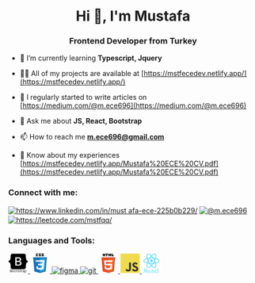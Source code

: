 <h1 align="center">Hi 👋, I'm Mustafa</h1>
<h3 align="center">Frontend Developer from Turkey</h3>

- 🌱 I’m currently learning **Typescript, Jquery**

- 👨‍💻 All of my projects are available at [https://mstfecedev.netlify.app/](https://mstfecedev.netlify.app/)

- 📝 I regularly started to write articles on [https://medium.com/@m.ece696](https://medium.com/@m.ece696)

- 💬 Ask me about **JS, React, Bootstrap**

- 📫 How to reach me **m.ece696@gmail.com**

- 📄 Know about my experiences [https://mstfecedev.netlify.app/Mustafa%20ECE%20CV.pdf](https://mstfecedev.netlify.app/Mustafa%20ECE%20CV.pdf)

<h3 align="left">Connect with me:</h3>
<p align="left">
<a href="https://www.linkedin.com/in/must afa-ece-225b0b229/" target="blank"><img align="center" src="https://raw.githubusercontent.com/rahuldkjain/github-profile-readme-generator/master/src/images/icons/Social/linked-in-alt.svg" alt="https://www.linkedin.com/in/must afa-ece-225b0b229/" height="30" width="40" /></a>
<a href="https://medium.com/@m.ece696" target="blank"><img align="center" src="https://raw.githubusercontent.com/rahuldkjain/github-profile-readme-generator/master/src/images/icons/Social/medium.svg" alt="@m.ece696" height="30" width="40" /></a>
<a href="//https://leetcode.com/mstfqq/" target="blank"><img align="center" src="https://raw.githubusercontent.com/rahuldkjain/github-profile-readme-generator/master/src/images/icons/Social/leet-code.svg" alt="https://leetcode.com/mstfqq/" height="30" width="40" /></a>
</p>

<h3 align="left">Languages and Tools:</h3>
<p align="left"> <a href="https://getbootstrap.com" target="_blank" rel="noreferrer"> <img src="https://raw.githubusercontent.com/devicons/devicon/master/icons/bootstrap/bootstrap-plain-wordmark.svg" alt="bootstrap" width="40" height="40"/> </a> <a href="https://www.w3schools.com/css/" target="_blank" rel="noreferrer"> <img src="https://raw.githubusercontent.com/devicons/devicon/master/icons/css3/css3-original-wordmark.svg" alt="css3" width="40" height="40"/> </a> <a href="https://www.figma.com/" target="_blank" rel="noreferrer"> <img src="https://www.vectorlogo.zone/logos/figma/figma-icon.svg" alt="figma" width="40" height="40"/> </a> <a href="https://git-scm.com/" target="_blank" rel="noreferrer"> <img src="https://www.vectorlogo.zone/logos/git-scm/git-scm-icon.svg" alt="git" width="40" height="40"/> </a> <a href="https://www.w3.org/html/" target="_blank" rel="noreferrer"> <img src="https://raw.githubusercontent.com/devicons/devicon/master/icons/html5/html5-original-wordmark.svg" alt="html5" width="40" height="40"/> </a> <a href="https://developer.mozilla.org/en-US/docs/Web/JavaScript" target="_blank" rel="noreferrer"> <img src="https://raw.githubusercontent.com/devicons/devicon/master/icons/javascript/javascript-original.svg" alt="javascript" width="40" height="40"/> </a> <a href="https://reactjs.org/" target="_blank" rel="noreferrer"> <img src="https://raw.githubusercontent.com/devicons/devicon/master/icons/react/react-original-wordmark.svg" alt="react" width="40" height="40"/> </a> </p>
